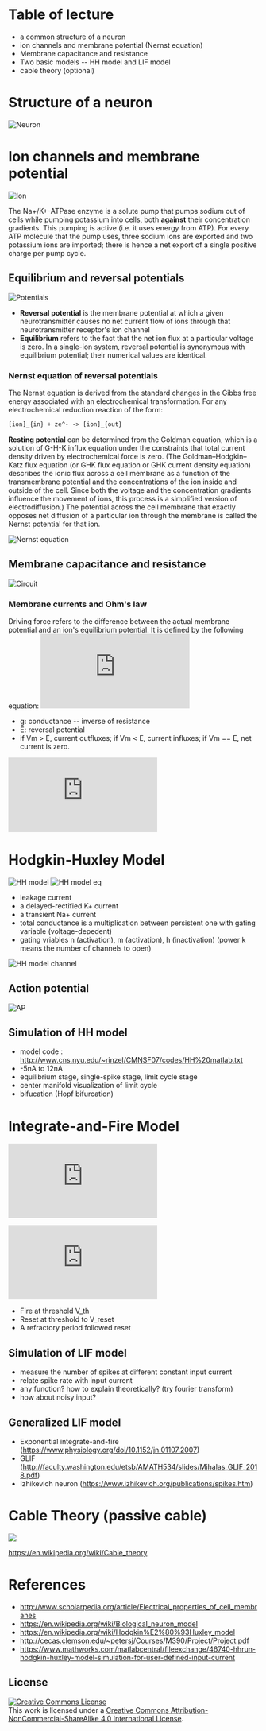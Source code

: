 # Table of lecture
* a common structure of a neuron
* ion channels and membrane potential (Nernst equation)
* Membrane capacitance and resistance
* Two basic models -- HH model and LIF model
* cable theory (optional)



# Structure of a neuron
![Neuron](https://upload.wikimedia.org/wikipedia/commons/thumb/b/b5/Neuron.svg/800px-Neuron.svg.png)

# Ion channels and membrane potential
![Ion](https://image.slidesharecdn.com/actionpotentials-animalsystems-141110120811-conversion-gate02/95/action-potentials-animal-systems-2-638.jpg?cb=1415621630)

The Na+/K+-ATPase enzyme is a solute pump that pumps sodium out of cells while pumping potassium into cells, both **against** their concentration gradients. This pumping is active (i.e. it uses energy from ATP). For every ATP molecule that the pump uses, three sodium ions are exported and two potassium ions are imported; there is hence a net export of a single positive charge per pump cycle.

## Equilibrium and reversal potentials
![Potentials](http://www.physiologyweb.com/lecture_notes/resting_membrane_potential/figs/measuring_the_membrane_potential_basic_method_w.jpg)

* **Reversal potential** is the membrane potential at which a given neurotransmitter causes no net current flow of ions through that neurotransmitter receptor's ion channel
* **Equilibrium** refers to the fact that the net ion flux at a particular voltage is zero. In a single-ion system, reversal potential is synonymous with equilibrium potential; their numerical values are identical.

### Nernst equation of reversal potentials
The Nernst equation is derived from the standard changes in the Gibbs free energy associated with an electrochemical transformation. For any electrochemical reduction reaction of the form:
```latex
[ion]_{in} + ze^- -> [ion]_{out}
```
**Resting potential** can be determined from the Goldman equation, which is a solution of G-H-K influx equation under the constraints that total current density driven by electrochemical force is zero. (The Goldman–Hodgkin–Katz flux equation (or GHK flux equation or GHK current density equation) describes the ionic flux across a cell membrane as a function of the transmembrane potential and the concentrations of the ion inside and outside of the cell. Since both the voltage and the concentration gradients influence the movement of ions, this process is a simplified version of electrodiffusion.) The potential across the cell membrane that exactly opposes net diffusion of a particular ion through the membrane is called the Nernst potential for that ion.

![Nernst equation](http://digitalfirst.bfwpub.com/principles_of_life/asset/act_3401_nernst_equation/act3401l1.png)

## Membrane capacitance and resistance
![Circuit](https://www.researchgate.net/profile/Alessio_Franci/publication/300414100/figure/fig1/AS:364002174619658@1463796289737/Examples-of-neuronal-circuits-A-Electrical-circuit-of-the-Hodgkin-Huxley-model-taken.ppm)

### Membrane currents and Ohm's law
Driving force refers to the difference between the actual membrane potential and an ion's equilibrium potential. It is defined by the following equation:
![](https://latex.codecogs.com/gif.latex?i_m%20%3D%20%5Csum_j%20g_j%28V-E_j%29)
* g: conductance -- inverse of resistance
* E: reversal potential
* if Vm > E, current outfluxes; if Vm < E, current influxes; if Vm == E, net current is zero.

![](https://latex.codecogs.com/gif.latex?%5Cfrac%7BdQ%7D%7Bdt%7D%3DC_m%5Cfrac%7BdV%7D%7Bdt%7D%3D-i_m%20&plus;%20i_%7Bext%7D)

# Hodgkin-Huxley Model
![HH model](https://upload.wikimedia.org/wikipedia/commons/thumb/9/98/Hodgkin-Huxley.svg/350px-Hodgkin-Huxley.svg.png)
![HH model eq](http://www.math.pitt.edu/~bard/bardware/tut/gif/hh.gif)

* leakage current
* a delayed-rectified K+ current
* a transient Na+ current
* total conductance is a multiplication between persistent one with gating variable (voltage-depedent)
* gating vriables n (activation), m (activation), h (inactivation) (power k means the number of channels to open)

![HH model channel](http://ecee.colorado.edu/~ecen4831/cnsweb/hhact.gif)
## Action potential
![AP](https://encrypted-tbn0.gstatic.com/images?q=tbn:ANd9GcQnbGkwVX2WGVazPfW-Z2EuKS14FRTrqAkxe0EhoN-vlEzb3U7S)

## Simulation of HH model
* model code : http://www.cns.nyu.edu/~rinzel/CMNSF07/codes/HH%20matlab.txt
* -5nA to 12nA
* equilibrium stage, single-spike stage, limit cycle stage
* center manifold visualization of limit cycle
* bifucation (Hopf bifurcation)

# Integrate-and-Fire Model
![](https://latex.codecogs.com/gif.latex?C_m%5Cfrac%7BdV%7D%7Bdt%7D%20%3D%20-g_L%28V-E_L%29%20&plus;%20I_%7Bext%7D)

![](https://latex.codecogs.com/gif.latex?%5Ctau_m%5Cfrac%7BdV%7D%7Bdt%7D%20%3D%20-%28V-E_L%29%20&plus;%20I_%7Bext%7DR_m)

* Fire at threshold V_th
* Reset at threshold to V_reset
* A refractory period followed reset

## Simulation of LIF model
* measure the number of spikes at different constant input current
* relate spike rate with input current
* any function? how to explain theoretically? (try fourier transform)
* how about noisy input?

## Generalized LIF model
* Exponential integrate-and-fire (https://www.physiology.org/doi/10.1152/jn.01107.2007)
* GLIF (http://faculty.washington.edu/etsb/AMATH534/slides/Mihalas_GLIF_2018.pdf)
* Izhikevich neuron (https://www.izhikevich.org/publications/spikes.htm)

# Cable Theory (passive cable)
![](https://upload.wikimedia.org/wikipedia/commons/thumb/0/0c/Cable_theory_Neuron_RC_circuit_v3.svg/600px-Cable_theory_Neuron_RC_circuit_v3.svg.png)

https://en.wikipedia.org/wiki/Cable_theory


# References
* http://www.scholarpedia.org/article/Electrical_properties_of_cell_membranes
* https://en.wikipedia.org/wiki/Biological_neuron_model
* https://en.wikipedia.org/wiki/Hodgkin%E2%80%93Huxley_model
* http://cecas.clemson.edu/~petersj/Courses/M390/Project/Project.pdf
* https://www.mathworks.com/matlabcentral/fileexchange/46740-hhrun-hodgkin-huxley-model-simulation-for-user-defined-input-current


## License
<a rel="license" href="http://creativecommons.org/licenses/by-nc-sa/4.0/"><img alt="Creative Commons License" style="border-width:0" src="https://i.creativecommons.org/l/by-nc-sa/4.0/88x31.png" /></a><br />This work is licensed under a <a rel="license" href="http://creativecommons.org/licenses/by-nc-sa/4.0/">Creative Commons Attribution-NonCommercial-ShareAlike 4.0 International License</a>.
